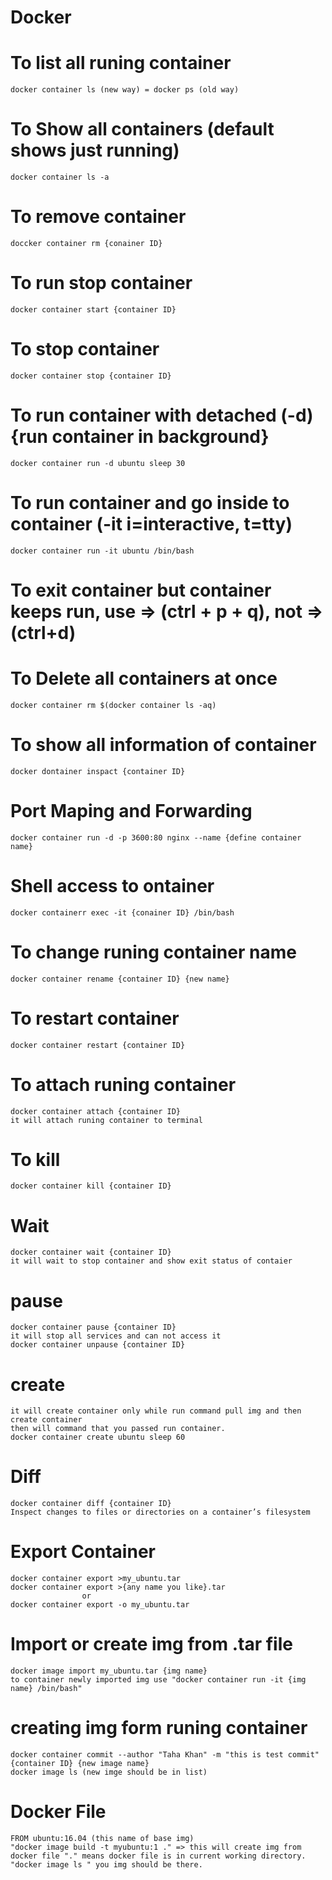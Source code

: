# Docker
# To list all runing container
    docker container ls (new way) = docker ps (old way)
# To Show all containers (default shows just running)
    docker container ls -a

# To remove container
    doccker container rm {conainer ID}
# To run stop container
    docker container start {container ID}
# To stop container
    docker container stop {container ID}
# To run container with detached (-d) {run container in background}
    docker container run -d ubuntu sleep 30
# To run container and go inside to container (-it i=interactive, t=tty) 
    docker container run -it ubuntu /bin/bash
# To exit container but container keeps run, use => (ctrl + p + q), not => (ctrl+d) 
# To Delete all containers at once
    docker container rm $(docker container ls -aq)
# To show all information of container
    docker dontainer inspact {container ID}

# Port Maping and Forwarding
    docker container run -d -p 3600:80 nginx --name {define container name}

# Shell access to ontainer
    docker containerr exec -it {conainer ID} /bin/bash
# To change runing container name
    docker container rename {container ID} {new name}
# To restart container 
    docker container restart {container ID}
# To attach runing container
    docker container attach {container ID}
    it will attach runing container to terminal
# To kill
    docker container kill {container ID}
# Wait 
    docker container wait {container ID}
    it will wait to stop container and show exit status of contaier
# pause 
    docker container pause {container ID}
    it will stop all services and can not access it
    docker container unpause {container ID}
# create 
    it will create container only while run command pull img and then create container
    then will command that you passed run container.
    docker container create ubuntu sleep 60
# Diff
    docker container diff {container ID}
    Inspect changes to files or directories on a container’s filesystem
# Export Container
    docker container export >my_ubuntu.tar
    docker container export >{any name you like}.tar
                    or
    docker container export -o my_ubuntu.tar
# Import or create img from .tar file
    docker image import my_ubuntu.tar {img name}
    to container newly imported img use "docker container run -it {img name} /bin/bash"
# creating img form runing container
    docker container commit --author "Taha Khan" -m "this is test commit" {container ID} {new image name}
    docker image ls (new imge should be in list)

# Docker File
    FROM ubuntu:16.04 (this name of base img)
    "docker image build -t myubuntu:1 ." => this will create img from docker file "." means docker file is in current working directory.
    "docker image ls " you img should be there. 

